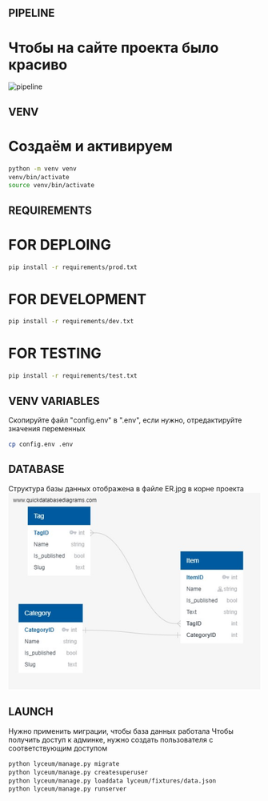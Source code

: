 ## PIPELINE
# Чтобы на сайте проекта было красиво
![pipeline](https://gitlab.crja72.ru/django_2023/students/149036-ars.plmr-gmail.com-47230/badges/main/pipeline.svg)

## VENV 
# Создаём и активируем
```bash
python -m venv venv
venv/bin/activate
source venv/bin/activate
```
## REQUIREMENTS
# FOR DEPLOING
```bash
pip install -r requirements/prod.txt
```
# FOR DEVELOPMENT
```bash
pip install -r requirements/dev.txt
```

# FOR TESTING
```bash
pip install -r requirements/test.txt
```

## VENV VARIABLES
Скопируйте файл "config.env"  в ".env", если нужно, отредактируйте значения переменных
```bash
cp config.env .env
```

## DATABASE
Структура базы данных отображена в файле ER.jpg в корне проекта
![alt text](ER.jpg)

## LAUNCH
Нужно применить миграции, чтобы база данных работала
Чтобы получить доступ к админке, нужно создать пользователя с соответствующим доступом
```bash
python lyceum/manage.py migrate
python lyceum/manage.py createsuperuser
python lyceum/manage.py loaddata lyceum/fixtures/data.json
python lyceum/manage.py runserver
```